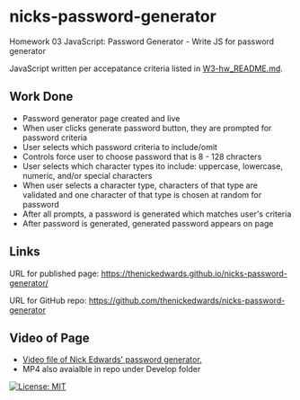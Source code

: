 # nicks-password-generator
Homework 03 JavaScript: Password Generator - Write JS for password generator

JavaScript written per accepatance criteria listed in [W3-hw_README.md](W3-hw_README.md).

## Work Done
* Password generator page created and live
* When user clicks generate password button, they are prompted for password criteria
* User selects which password criteria to include/omit
* Controls force user to choose password that is 8 - 128 chracters
* User selects which character types ito include: uppercase, lowercase, numeric, and/or special characters
* When user selects a character type, characters of that type are validated and one character of that type is chosen at random for password
* After all prompts, a password is generated which matches user's criteria
* After password is generated, generated password appears on page

## Links
URL for published page: https://thenickedwards.github.io/nicks-password-generator/

URL for GitHub repo: https://github.com/thenickedwards/nicks-password-generator

## Video of Page
* [Video file of Nick Edwards' password generator.](https://www.awesomescreenshot.com/video/6074274?key=c1b541f99c6fbbb85b430093ecc523f6)
* MP4 also avaialble in repo under Develop folder

[![License: MIT](https://img.shields.io/badge/License-MIT-blue.svg)](https://opensource.org/licenses/MIT)
